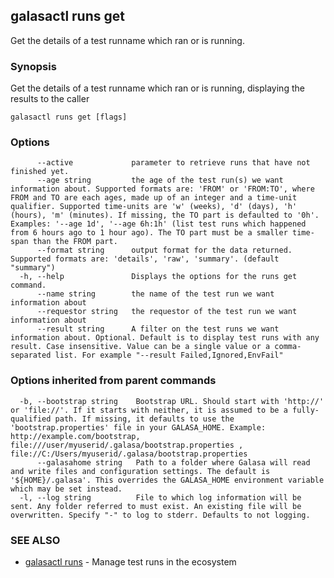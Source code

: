 ## galasactl runs get

Get the details of a test runname which ran or is running.

### Synopsis

Get the details of a test runname which ran or is running, displaying the results to the caller

```
galasactl runs get [flags]
```

### Options

```
      --active             parameter to retrieve runs that have not finished yet.
      --age string         the age of the test run(s) we want information about. Supported formats are: 'FROM' or 'FROM:TO', where FROM and TO are each ages, made up of an integer and a time-unit qualifier. Supported time-units are 'w' (weeks), 'd' (days), 'h' (hours), 'm' (minutes). If missing, the TO part is defaulted to '0h'. Examples: '--age 1d', '--age 6h:1h' (list test runs which happened from 6 hours ago to 1 hour ago). The TO part must be a smaller time-span than the FROM part.
      --format string      output format for the data returned. Supported formats are: 'details', 'raw', 'summary'. (default "summary")
  -h, --help               Displays the options for the runs get command.
      --name string        the name of the test run we want information about
      --requestor string   the requestor of the test run we want information about
      --result string      A filter on the test runs we want information about. Optional. Default is to display test runs with any result. Case insensitive. Value can be a single value or a comma-separated list. For example "--result Failed,Ignored,EnvFail"
```

### Options inherited from parent commands

```
  -b, --bootstrap string    Bootstrap URL. Should start with 'http://' or 'file://'. If it starts with neither, it is assumed to be a fully-qualified path. If missing, it defaults to use the 'bootstrap.properties' file in your GALASA_HOME. Example: http://example.com/bootstrap, file:///user/myuserid/.galasa/bootstrap.properties , file://C:/Users/myuserid/.galasa/bootstrap.properties
      --galasahome string   Path to a folder where Galasa will read and write files and configuration settings. The default is '${HOME}/.galasa'. This overrides the GALASA_HOME environment variable which may be set instead.
  -l, --log string          File to which log information will be sent. Any folder referred to must exist. An existing file will be overwritten. Specify "-" to log to stderr. Defaults to not logging.
```

### SEE ALSO

* [galasactl runs](galasactl_runs.md)	 - Manage test runs in the ecosystem

